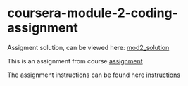 # coursera-module-2-coding-assignment

Assigment solution, can be viewed here:
[mod2_solution](https://jp8080nl.github.io/coursera-module-2-coding-assignment/mod2_solution/)

This is an assignment from course
[assignment](https://www.coursera.org/learn/html-css-javascript-for-web-developers/home/welcome)

The assignment instructions can be found here
[instructions](https://github.com/jhu-ep-coursera/fullstack-course4/blob/master/assignments/assignment2/Assignment-2.md)
